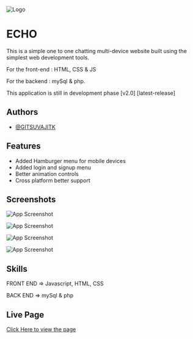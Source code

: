 
![Logo](/favicon/Echo-Favicon/android-chrome-512x512.png)


# ECHO 

This is a simple one to one chatting multi-device website built using the simplest web development tools.

For the front-end : HTML, CSS & JS 

For the backend : mySql & php.

This application is still in development phase [v2.0] [latest-release]

## Authors

- [@GITSUVAJITK](https://github.com/GIT-SUVAJIT)


## Features

- Added Hamburger menu for mobile devices
- Added login and signup menu
- Better animation controls
- Cross platform better support


## Screenshots

![App Screenshot](/screenshots/mobile-1.jpg)

![App Screenshot](/screenshots/mobile-2.jpg)

![App Screenshot](/screenshots/mobile-3.jpg)

![App Screenshot](/screenshots/mobile-4.jpg)

## Skills

FRONT END => Javascript, HTML, CSS

BACK END => mySql & php

## Live Page

[Click Here to view the page](https://echo-chattingv1.netlify.app/)
